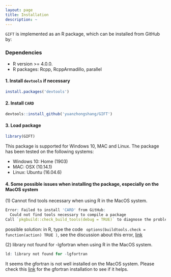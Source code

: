 ```yaml
---
layout: page
title: Installation
description: ~
---
```


`GIFT` is implemented as an R package, which can be installed from GitHub by:

### Dependencies 
* R version >= 4.0.0.
* R packages: Rcpp, RcppArmadillo, parallel


#### 1. Install `devtools` if necessary
```r
install.packages('devtools')
```

#### 2. Install `CARD`
```r
devtools::install_github('yuanzhongshang/GIFT')
```
#### 3. Load package
```r
library(GIFT)
```

This package is supported for Windows 10, MAC and Linux. The package has been tested on the following systems:
- Windows 10: Home (1903)
- MAC: OSX (10.14.1)
- Linux: Ubuntu (16.04.6)

#### 4. Some possible issues when installing the package, especially on the MacOS system
(1) Cannot find tools necessary when using R in the MacOS system.
```r
Error: Failed to install 'CARD' from GitHub:
  Could not find tools necessary to compile a package
Call `pkgbuild::check_build_tools(debug = TRUE)` to diagnose the problem.
``` 
possible solution: in R, type the code ``` options(buildtools.check = function(action) TRUE )```, see the discussion about this error, [link](https://stackoverflow.com/questions/37776377/error-when-installing-an-r-package-from-github-could-not-find-build-tools-neces)

(2) library not found for -lgfortran when using R in the MacOS system.
```r
ld: library not found for -lgfortran
```
It seems the gfortran is not well installed on the MacOS system. Please check this [link](https://thecoatlessprofessor.com/programming/cpp/r-compiler-tools-for-rcpp-on-macos/) for the gfortran installation to see if it helps. 


